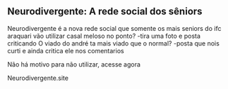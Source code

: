 ## Neurodivergente: A rede social dos sêniors

Neurodivergente é a nova rede social que somente os mais seniors do ifc araquari vão utilizar
casal meloso no ponto?
-tira uma foto e posta criticando
O viado do andré ta mais viado que o normal?
-posta que nois curti e ainda critica ele nos comentarios

Não há motivo para não utilizar, acesse agora

Neurodivergente.site
